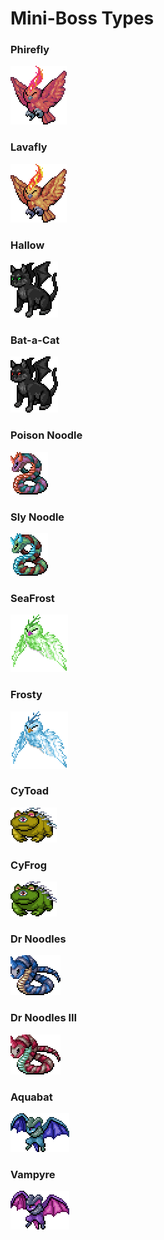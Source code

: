# Mini-Boss Types

### Phirefly

![](<../../../.gitbook/assets/image (35).png>)

### Lavafly

![](<../../../.gitbook/assets/image (26) (1).png>)

### Hallow

![](<../../../.gitbook/assets/image (11).png>)

### Bat-a-Cat

![](<../../../.gitbook/assets/image (42) (1).png>)

### Poison Noodle

![](<../../../.gitbook/assets/image (44).png>)

### Sly Noodle

![](<../../../.gitbook/assets/image (30) (1).png>)

### SeaFrost

![](<../../../.gitbook/assets/image (1) (1) (2).png>)

### Frosty

![](<../../../.gitbook/assets/image (5) (2).png>)

### CyToad

![](<../../../.gitbook/assets/image (22) (1).png>)

### CyFrog

![](<../../../.gitbook/assets/image (20) (1).png>)

### Dr Noodles

![](<../../../.gitbook/assets/image (1) (1) (1).png>)

### Dr Noodles III

![](<../../../.gitbook/assets/image (38).png>)

### Aquabat

![](<../../../.gitbook/assets/image (33) (1).png>)

### Vampyre

![](<../../../.gitbook/assets/image (24) (1) (1).png>)
